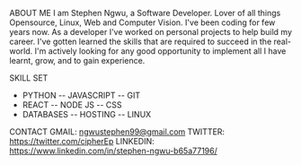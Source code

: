 ABOUT ME
I am Stephen Ngwu, a Software Developer. Lover of all things Opensource, Linux, Web and Computer Vision. I've been coding for few years now. As a developer I've worked on personal projects to help build my career. I've gotten learned the skills that are required to succeed in the real-world. I'm actively looking for any good opportunity to implement all I have learnt, grow, and to gain experience.


SKILL SET
 - PYTHON       -- JAVASCRIPT     -- GIT
 - REACT        -- NODE JS        -- CSS
 - DATABASES    -- HOSTING        -- LINUX


CONTACT
GMAIL:    ngwustephen99@gmail.com
TWITTER:  https://twitter.com/cipherEp
LINKEDIN: https://www.linkedin.com/in/stephen-ngwu-b65a77196/

<!---
techpilot/techpilot is a ✨ special ✨ repository because its `README.md` (this file) appears on your GitHub profile.
You can click the Preview link to take a look at your changes.
--->
